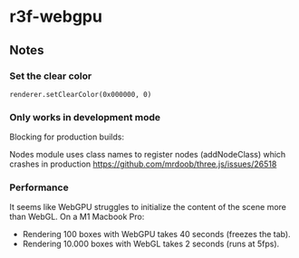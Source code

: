 # r3f-webgpu

## Notes

### Set the clear color

`renderer.setClearColor(0x000000, 0)`

### Only works in development mode

Blocking for production builds:

Nodes module uses class names to register nodes (addNodeClass) which crashes in production
https://github.com/mrdoob/three.js/issues/26518

### Performance

It seems like WebGPU struggles to initialize the content of the scene more than WebGL. On a M1 Macbook Pro:

- Rendering 100 boxes with WebGPU takes 40 seconds (freezes the tab).
- Rendering 10.000 boxes with WebGL takes 2 seconds (runs at 5fps).
